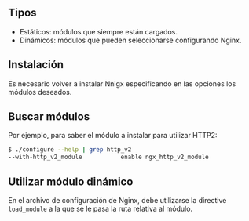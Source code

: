 ## Tipos

- Estáticos: módulos que siempre están cargados.
- Dinámicos: módulos que pueden seleccionarse configurando Nginx.

## Instalación

Es necesario volver a instalar Nnigx especificando en las opciones los módulos deseados.

## Buscar módulos

Por ejemplo, para saber el módulo a instalar para utilizar HTTP2:

```bash
$ ./configure --help | grep http_v2
--with-http_v2_module           enable ngx_http_v2_module
```

## Utilizar módulo dinámico

En el archivo de configuración de Nginx, debe utilizarse la directive `load_module` a la que se le pasa la ruta relativa al módulo.
